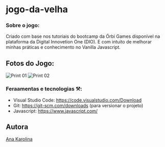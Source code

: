 # jogo-da-velha

### Sobre o jogo:

Criado com base nos tutoriais do bootcamp da Órbi Games disponível na plataforma da Digital Innovetion One (DIO). E com intuito de melhorar minhas práticas e conhecimento no Vanilla Javascript.

## Fotos do Jogo:

![Print 01](https://github.com/kasvrol/jogo-da-velha/print1.png)
![Print 02](https://github.com/kasvrol/jogo-da-velha/print2.png)

### Feraamentas e tecnologias ⚒:
  * Visual Studio Code: https://code.visualstudio.com/Download
  * Git: https://git-scm.com/downloads (para versionar o projeto)
  * Javascript: https://www.javascript.com/
 
## Autora
[Ana Karolina](https://github.com/kasvrol)
